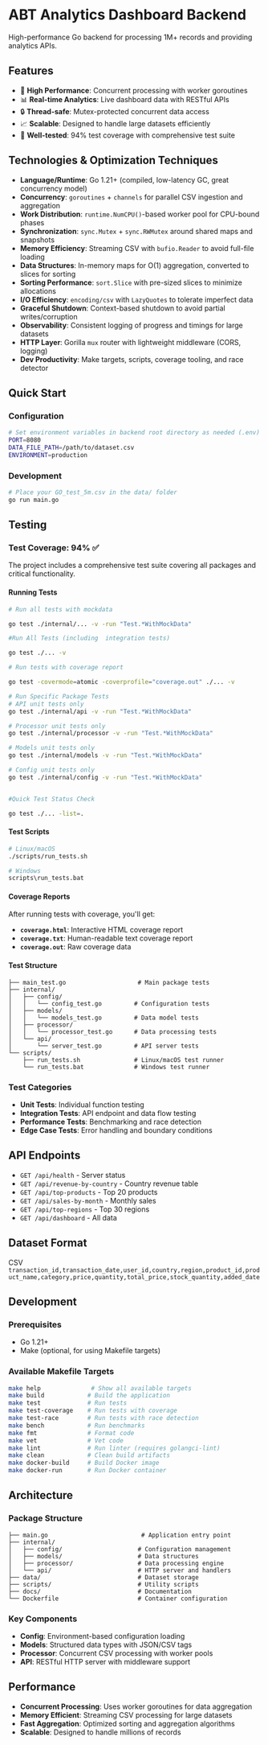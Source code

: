 # ABT Analytics Dashboard Backend

High-performance Go backend for processing 1M+ records and providing analytics APIs.

## Features

- 🚀 **High Performance**: Concurrent processing with worker goroutines
- 📊 **Real-time Analytics**: Live dashboard data with RESTful APIs
- 🔒 **Thread-safe**: Mutex-protected concurrent data access
- 📈 **Scalable**: Designed to handle large datasets efficiently
- 🧪 **Well-tested**: 94% test coverage with comprehensive test suite

## Technologies & Optimization Techniques

- **Language/Runtime**: Go 1.21+ (compiled, low-latency GC, great concurrency model)
- **Concurrency**: `goroutines` + `channels` for parallel CSV ingestion and aggregation
- **Work Distribution**: `runtime.NumCPU()`-based worker pool for CPU-bound phases
- **Synchronization**: `sync.Mutex` + `sync.RWMutex` around shared maps and snapshots
- **Memory Efficiency**: Streaming CSV with `bufio.Reader` to avoid full-file loading
- **Data Structures**: In-memory maps for O(1) aggregation, converted to slices for sorting
- **Sorting Performance**: `sort.Slice` with pre-sized slices to minimize allocations
- **I/O Efficiency**: `encoding/csv` with `LazyQuotes` to tolerate imperfect data
- **Graceful Shutdown**: Context-based shutdown to avoid partial writes/corruption
- **Observability**: Consistent logging of progress and timings for large datasets
- **HTTP Layer**: Gorilla `mux` router with lightweight middleware (CORS, logging)
- **Dev Productivity**: Make targets, scripts, coverage tooling, and race detector

## Quick Start

### Configuration
```bash
# Set environment variables in backend root directory as needed (.env)
PORT=8080
DATA_FILE_PATH=/path/to/dataset.csv
ENVIRONMENT=production
```

### Development
```bash
# Place your GO_test_5m.csv in the data/ folder
go run main.go
```

## Testing

### Test Coverage: 94% ✅

The project includes a comprehensive test suite covering all packages and critical functionality.


#### Running Tests

```bash
# Run all tests with mockdata

go test ./internal/... -v -run "Test.*WithMockData"

#Run All Tests (including  integration tests)

go test ./... -v

# Run tests with coverage report

go test -covermode=atomic -coverprofile="coverage.out" ./... -v

# Run Specific Package Tests
# API unit tests only
go test ./internal/api -v -run "Test.*WithMockData"

# Processor unit tests only  
go test ./internal/processor -v -run "Test.*WithMockData"

# Models unit tests only
go test ./internal/models -v -run "Test.*WithMockData"

# Config unit tests only
go test ./internal/config -v -run "Test.*WithMockData"


#Quick Test Status Check

go test ./... -list=.
```

#### Test Scripts

```bash
# Linux/macOS
./scripts/run_tests.sh

# Windows
scripts\run_tests.bat
```

#### Coverage Reports

After running tests with coverage, you'll get:
- **`coverage.html`**: Interactive HTML coverage report
- **`coverage.txt`**: Human-readable text coverage report
- **`coverage.out`**: Raw coverage data

#### Test Structure

```
├── main_test.go                    # Main package tests
├── internal/
│   ├── config/
│   │   └── config_test.go         # Configuration tests
│   ├── models/
│   │   └── models_test.go         # Data model tests
│   ├── processor/
│   │   └── processor_test.go      # Data processing tests
│   └── api/
│       └── server_test.go         # API server tests
└── scripts/
    ├── run_tests.sh               # Linux/macOS test runner
    └── run_tests.bat              # Windows test runner
```

### Test Categories

- **Unit Tests**: Individual function testing
- **Integration Tests**: API endpoint and data flow testing
- **Performance Tests**: Benchmarking and race detection
- **Edge Case Tests**: Error handling and boundary conditions

## API Endpoints

- `GET /api/health` - Server status
- `GET /api/revenue-by-country` - Country revenue table  
- `GET /api/top-products` - Top 20 products
- `GET /api/sales-by-month` - Monthly sales
- `GET /api/top-regions` - Top 30 regions
- `GET /api/dashboard` - All data

## Dataset Format
CSV 
`transaction_id,transaction_date,user_id,country,region,product_id,product_name,category,price,quantity,total_price,stock_quantity,added_date`

## Development

### Prerequisites

- Go 1.21+
- Make (optional, for using Makefile targets)

### Available Makefile Targets

```bash
make help              # Show all available targets
make build            # Build the application
make test             # Run tests
make test-coverage    # Run tests with coverage
make test-race        # Run tests with race detection
make bench            # Run benchmarks
make fmt              # Format code
make vet              # Vet code
make lint             # Run linter (requires golangci-lint)
make clean            # Clean build artifacts
make docker-build     # Build Docker image
make docker-run       # Run Docker container
```



## Architecture

### Package Structure

```
├── main.go                          # Application entry point
├── internal/
│   ├── config/                     # Configuration management
│   ├── models/                     # Data structures
│   ├── processor/                  # Data processing engine
│   └── api/                        # HTTP server and handlers
├── data/                           # Dataset storage
├── scripts/                        # Utility scripts
├── docs/                           # Documentation
└── Dockerfile                      # Container configuration
```

### Key Components

- **Config**: Environment-based configuration loading
- **Models**: Structured data types with JSON/CSV tags
- **Processor**: Concurrent CSV processing with worker pools
- **API**: RESTful HTTP server with middleware support

## Performance

- **Concurrent Processing**: Uses worker goroutines for data aggregation
- **Memory Efficient**: Streaming CSV processing for large datasets
- **Fast Aggregation**: Optimized sorting and aggregation algorithms
- **Scalable**: Designed to handle millions of records



